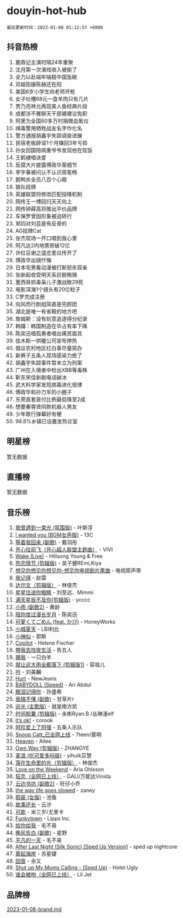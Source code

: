 # douyin-hot-hub

`最后更新时间：2023-01-08 01:12:57 +0800`

## 抖音热榜

1. 鹿鼎记主演时隔24年重聚
1. 沈月第一次演戏收入被偷了
1. 全力以赴端牢端稳中国饭碗
1. 邓超阳康陈赫还在阳
1. 美国6岁小学生向老师开枪
1. 女子吐槽68元一盘羊肉只有几片
1. 贾乃亮林允再现美人鱼经典片段
1. 成都涉不雅聊天干部被建议免职
1. 阿里为全国60多万村捐赠血氧仪
1. 缉毒警用牺牲战友名字作化名
1. 警方通报胡鑫宇失踪调查进展
1. 民宿老板辟谣1个月赚回3年亏损
1. 孙女回国陪病重爷爷发现他在炫饭
1. 王鹤棣唱诀爱
1. 反腐大片披露傅政华案细节
1. 李宇春被问认不认识周笔畅
1. 鹅鸭杀全员八百个心眼
1. 狼队挂牌
1. 英雄联盟将修改匹配投降机制
1. 网传王一博回归天天向上
1. 网传钟薛高将推出平价品牌
1. 车保罗曾因形象被迫转行
1. 郑钧对刘芸是有反骨的
1. AG挂牌Cat
1. 张杰现场一开口唱到我心里
1. 阿凡达2内地票房破12亿
1. 许红豆谢之遥恋爱瓜传开了
1. 傅政华出镜忏悔
1. 日本宅男看动漫被打断怒杀双亲
1. 张新起收受明天系巨额贿赂
1. 墨西哥抓毒枭儿子激战致29死
1. 电影深海1个镜头有20亿粒子
1. C罗完成注册
1. 向风而行剧组简直是完颜团
1. 湖北是唯一有省鞋的地方吧
1. 詹姆斯：没有刻意追逐得分纪录
1. 韩媒：韩国制造在华占有率下降
1. 陈奕迅唱孤勇者唱出痛苦面具
1. 佳木斯一供暖公司宣布停热
1. 倡议农村地区红白事尽量简办
1. 新裤子五条人现场感染力绝了
1. 胡鑫宇失踪事件暂未立为刑案
1. 广州在入境者中检出XBB等毒株
1. 靳东宋佳新剧电话破冰
1. 武大科学家发现病毒进化规律
1. 傅政华和孙力军的小圈子
1. 东莞首套首付比例最低降至2成
1. 想要秦霄贤同款机器人男友
1. 少年歌行弹幕好有梗
1. 98.8%乡镇已设置发热诊室

## 明星榜

暂无数据

## 直播榜

暂无数据

## 音乐榜

1. [我曾遇到一束光 (氛围版)]() - 叶斯淳
1. [l  wanted  you (BGM女声版)]() - 13C
1. [等着我回来 (副歌)]() - 戴羽彤
1. [开心往前飞（开心超人联盟主题曲）](https://sf3-cdn-tos.douyinstatic.com/obj/tos-cn-ve-2774/9d8fb7c82cf1421fb93a9fe925275e0a) - VIVI
1. [Wake (Live)]() - Hillsong Young & Free
1. [热恋情节 (剪辑版)]() - 吴子健REmi,Kiya
1. [想见你想见你想见你-想见你电视剧片尾曲]() - 电视原声带
1. [我记得]() - 赵雷
1. [达尔文（剪辑版）](https://sf3-cdn-tos.douyinstatic.com/obj/tos-cn-ve-2774/oQuPQQmEgnCeZsgKQ78VBZjNVtegzBGpoSbQPD) - 林俊杰
1. [星星住进你眼睛]() - 刘至远、Mimmi
1. [满天星辰不及你(剪辑版)](https://sf6-cdn-tos.douyinstatic.com/obj/tos-cn-ve-2774/967cfdb40fa94d60af1ae47c8dc174f0) - ycccc
1. [小雨 (副歌2)](https://sf3-cdn-tos.douyinstatic.com/obj/tos-cn-ve-2774/o8xZGGk7bFCVMDnfaaLcaUoAP8zCB3eZegDQD8) - 黄龄
1. [陪你度过漫长岁月]() - 陈奕迅
1. [可愛くてごめん (feat. かぴ)](https://sf3-cdn-tos.douyinstatic.com/obj/tos-cn-ve-2774/1c1f8de917ea41efadd7fa3561b576af) - HoneyWorks
1. [小城夏天]() - LBI利比
1. [小神仙]() - 郭斯
1. [Copilot](https://sf6-cdn-tos.douyinstatic.com/obj/tos-cn-ve-2774/9ba416a25242417bbe038cc267d87c29) - Helene Fischer
1. [帶我去找夜生活]() - 告五人
1. [赐我]() - 一只白羊
1. [就让这大雨全都落下 (剪辑版1)]() - 容祖儿
1. [吟](https://sf6-cdn-tos.douyinstatic.com/obj/tos-cn-ve-2774/bbc3623c79074b47b978055f0f6251ad) - 刘美麟
1. [Hurt](https://sf3-cdn-tos.douyinstatic.com/obj/tos-cn-ve-2774/0ed681d065f9401f89256cb3cecc89e4) - NewJeans
1. [BABYDOLL (Speed)](https://sf3-cdn-tos.douyinstatic.com/obj/tos-cn-ve-2774/f86004ee955c490ab8477e6ba7ca5859) - Ari Abdul
1. [眼泪记得你]() - 孙盛希
1. [我搞不懂 (副歌)]() - 甘草片r
1. [巡光 (主歌版)]() - 就是南方凯
1. [时间胶囊 (剪辑版)](https://sf6-cdn-tos.douyinstatic.com/obj/tos-cn-ve-2774/ca7e1f1fe01140779366963b482695fc) - 永彬Ryan.B /丛琳潼elf
1. [it’s ok!](https://sf6-cdn-tos.douyinstatic.com/obj/tos-cn-ve-2774/0fc4d0ee28444bd0ab76e8b7c0003f52) - corook
1. [阿珍爱上了阿强]() - 五条人乐队
1. [Snoop Catt_已全网上线](https://sf3-cdn-tos.douyinstatic.com/obj/tos-cn-ve-2774/o4J4oaCBhWzg5nW6K2webQaTHfMU9PeOLWHAFD) - 7teen/雾明
1. [Heaven](https://sf6-cdn-tos.douyinstatic.com/obj/tos-cn-ve-2774/oYeNfUaiKKP4umZfAh40h7AP623iAXfHG1F2HQ) - Ailee
1. [Own Way (剪辑版)](https://sf3-cdn-tos.douyinstatic.com/obj/tos-cn-ve-2774/ochA57DoQBgjUeYbuKeQHKrtIiU5HtCInB5ZXd) - ZHANGYE
1. [麦浪 (吃可爱多吗版)](https://sf3-cdn-tos.douyinstatic.com/obj/tos-cn-ve-2774/fb2bf2aaa2854aaa8ec0fcfabbee4bd8) - yihuik苡慧
1. [落在生命里的光（剪辑版）](https://sf6-cdn-tos.douyinstatic.com/obj/tos-cn-ve-2774/4886c8fe75e6469081b67da6e3d65cbe) - 林俊杰
1. [Love on the Weekend](https://sf3-cdn-tos.douyinstatic.com/obj/tos-cn-ve-2774/c46c96e2e5894ed3b7872d8444dcde95) - Aria Ohlsson
1. [狂恋（全网已上线）](https://sf3-cdn-tos.douyinstatic.com/obj/tos-cn-ve-2774/d5f15632926e41d191233d633bf09ca8) - GALI/万妮达Vinida
1. [云边书坊 (副歌2)](https://sf6-cdn-tos.douyinstatic.com/obj/tos-cn-ve-2774/oE1iIocZDzBQ8zhlqvfPAsxKRW4wiAhtU7tWth) - 旺仔小乔
1. [the way life goes slowed](https://sf6-cdn-tos.douyinstatic.com/obj/tos-cn-ve-2774/fd5ae69525be4dbe81b0839ba9f0e03a) - zaney
1. [假装 (女版)](https://sf6-cdn-tos.douyinstatic.com/obj/tos-cn-ve-2774/osdfgI4Un9kwYCjnADbDFtIWuewfnGDaIQCzu9) - 池鱼
1. [故事还长]() - 云汐
1. [可能]() - 米三岁/尤里卡
1. [Funkytown]() - Lipps Inc.
1. [给你给我]() - 毛不易
1. [晚风告白 (副歌)]() - 星野
1. [平凡的一天]() - 毛不易
1. [After Last Night (Silk Sonic) [Sped Up Version]](https://sf6-cdn-tos.douyinstatic.com/obj/tos-cn-ve-2774/oUSEHxb1NBAaOlzPWbX075UwDfsRguI1ZohIAs) - sped up nightcore
1. [雾起海岸]() - 苏星婕
1. [回音]() - 余又
1. [Shut up My Moms Calling - (Sped Up)](https://sf3-cdn-tos.douyinstatic.com/obj/tos-cn-ve-2774/5e82508e4a754574bd5b91135ffab1ee) - Hotel Ugly
1. [谁会被吻（全网已上线）](https://sf3-cdn-tos.douyinstatic.com/obj/tos-cn-ve-2774/b4aa7945c88d491584f57caea87b054c) - Lil Jet

## 品牌榜

[2023-01-08-brand.md](2023-01-08-brand.md)
